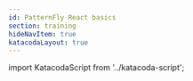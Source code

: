 ```yaml
---
id: PatternFly React basics
section: training
hideNavItem: true
katacodaLayout: true
---
```


import KatacodaScript from '../katacoda-script';

<KatacodaScript katacodaId="react/react-basics" />
